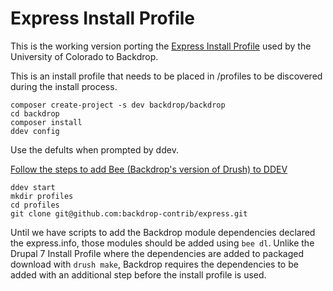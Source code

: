 # Express Install Profile

This is the working version porting the [Express Install Profile](https://www.drupal.org/project/express) used by the University of Colorado to Backdrop.

This is an install profile that needs to be placed in /profiles to be discovered during the install process.

```
composer create-project -s dev backdrop/backdrop
cd backdrop
composer install
ddev config 
```
Use the defults when prompted by ddev.

[Follow the steps to add Bee (Backdrop's version of Drush) to DDEV](https://github.com/backdrop-contrib/bee/wiki/Using-bee-with-DDEV)
```
ddev start
mkdir profiles
cd profiles
git clone git@github.com:backdrop-contrib/express.git
```

Until we have scripts to add the Backdrop module dependencies declared the express.info, those modules should be added using `bee dl`. 
Unlike the Drupal 7 Install Profile where the dependencies are added to packaged download with `drush make`, Backdrop requires the
dependencies to be added with an additional step before the install profile is used.

